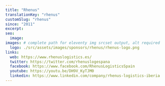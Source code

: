 ```yaml
---
title: "Rhenus"
translationKey: "rhenus"
customSlug: "rhenus"
since: "2011"
excerpt:
seo:
  image:
images: # complete path for eleventy img srcset output, alt required
  logo: ./src/assets/images/sponsors/rhenus/rhenus-logo.png
links:
  web: https://www.rhenuslogistics.es/
  twitter: https://twitter.com/rhenuslogespana
  facebook: https://www.facebook.com/RhenusLogisticsSpain
  youtube: https://youtu.be/DH9V_KyTJM0
  linkedin: https://www.linkedin.com/company/rhenus-logistics-iberia
---
```

